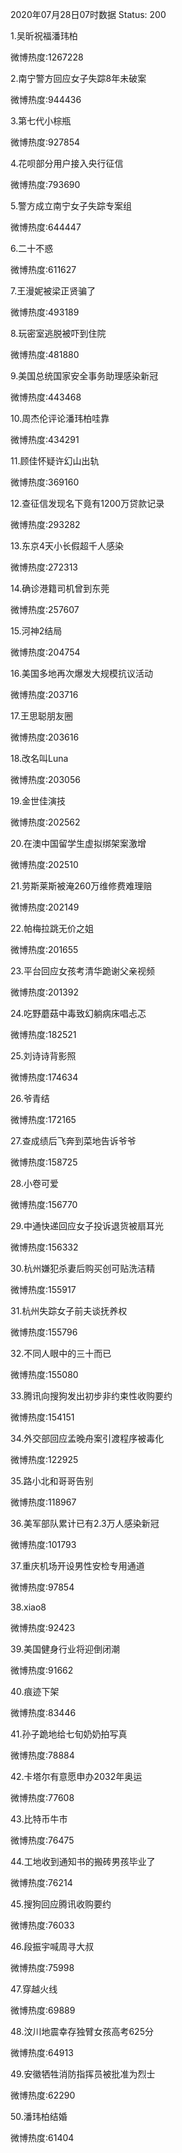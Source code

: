 2020年07月28日07时数据
Status: 200

1.吴昕祝福潘玮柏

微博热度:1267228

2.南宁警方回应女子失踪8年未破案

微博热度:944436

3.第七代小棕瓶

微博热度:927854

4.花呗部分用户接入央行征信

微博热度:793690

5.警方成立南宁女子失踪专案组

微博热度:644447

6.二十不惑

微博热度:611627

7.王漫妮被梁正贤骗了

微博热度:493189

8.玩密室逃脱被吓到住院

微博热度:481880

9.美国总统国家安全事务助理感染新冠

微博热度:443468

10.周杰伦评论潘玮柏哇靠

微博热度:434291

11.顾佳怀疑许幻山出轨

微博热度:369160

12.查征信发现名下竟有1200万贷款记录

微博热度:293282

13.东京4天小长假超千人感染

微博热度:272313

14.确诊港籍司机曾到东莞

微博热度:257607

15.河神2结局

微博热度:204754

16.美国多地再次爆发大规模抗议活动

微博热度:203716

17.王思聪朋友圈

微博热度:203616

18.改名叫Luna

微博热度:203056

19.金世佳演技

微博热度:202562

20.在澳中国留学生虚拟绑架案激增

微博热度:202510

21.劳斯莱斯被淹260万维修费难理赔

微博热度:202149

22.帕梅拉跳无价之姐

微博热度:201655

23.平台回应女孩考清华跪谢父亲视频

微博热度:201392

24.吃野蘑菇中毒致幻躺病床唱忐忑

微博热度:182521

25.刘诗诗背影照

微博热度:174634

26.爷青结

微博热度:172165

27.查成绩后飞奔到菜地告诉爷爷

微博热度:158725

28.小卷可爱

微博热度:156770

29.中通快递回应女子投诉退货被扇耳光

微博热度:156332

30.杭州嫌犯杀妻后购买创可贴洗洁精

微博热度:155917

31.杭州失踪女子前夫谈抚养权

微博热度:155796

32.不同人眼中的三十而已

微博热度:155080

33.腾讯向搜狗发出初步非约束性收购要约

微博热度:154151

34.外交部回应孟晚舟案引渡程序被毒化

微博热度:122925

35.路小北和哥哥告别

微博热度:118967

36.美军部队累计已有2.3万人感染新冠

微博热度:101793

37.重庆机场开设男性安检专用通道

微博热度:97854

38.xiao8

微博热度:92423

39.美国健身行业将迎倒闭潮

微博热度:91662

40.痕迹下架

微博热度:83446

41.孙子跪地给七旬奶奶拍写真

微博热度:78884

42.卡塔尔有意愿申办2032年奥运

微博热度:77608

43.比特币牛市

微博热度:76475

44.工地收到通知书的搬砖男孩毕业了

微博热度:76214

45.搜狗回应腾讯收购要约

微博热度:76033

46.段振宇喊周寻大叔

微博热度:75998

47.穿越火线

微博热度:69889

48.汶川地震幸存独臂女孩高考625分

微博热度:64913

49.安徽牺牲消防指挥员被批准为烈士

微博热度:62290

50.潘玮柏结婚

微博热度:61404

